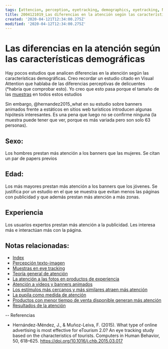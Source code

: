 ```yaml
---
tags: [attencion, perception, eyetracking, demographics, eyetracking, Notebooks/attention, Notebooks/perception]
title: 2004121019_Las diferencias en la atención según las características demográficas
created: '2020-04-121T12:34:00.275Z'
modified: '2020-04-12T12:34:00.275Z'
---
```


# Las diferencias en la atención según las características demográficas

Hay pocos estudios que analicen diferencias en la atención según las características demográficas. Creo recordar un estudio citado en Visual Attention que hablaba de las diferencias perceptivas de delicuentes (*habría que comprobar esto). Yo creo que esto pasa porque el tamaño de las [muestras](2003230740_muestras_eyetracking.md) en todos estos estudios 

Sin embargo, @hernandez2015_what en su estudio sobre banners animados frente a estáticos en sitios web turísticos introducen algunas hipótesis interesantes. Es una pena que luego no se confirme ninguna (la muestra puede tener que ver, porque es más variada pero son solo 63 personas).

## Sexo:

Los hombres prestan más atención a los banners que las mujeres. Se citan un par de papers previos

## Edad:

Los más mayores prestan más atención a los banners que los jóvenes. Se justifica por un estudio en el que se muestra que evitan menos las páginas con publicidad y que además prestan más atención a más zonas.

## Experiencia

Los usuarios expertos prestan más atención a la publicidad. Les interesa más e interactúan más con la página.

## Notas relacionadas:

- [Index](_2003101705_index.md)
- [Percepción texto-imagen](2003161247_percepcion_textoimagen.md)
- [Muestras en eye tracking](2003230740_muestras_eyetracking.md)
- [Teoría general de atención](2003161131_unificacion_percepcion_ecologia_construccion.md)
- [La atención a las fotos en productos de experiencia](2003210809_atencionfotos_productosexperiencia.md)
- [Atención a videos y banners animados](2004031202_atencion_videos_velocidad_reproduccion.md)
- [Los estímulos más cercanos y más similares atraen más atención](2003260716_estimulosproximosysimilares_atencion.md)
- [La pupila como medida de atención](003230803_pupilacomomedidadeatencion.md)
- [Productos con menor tiempo de venta disponible generan más atención](2003291731_escasezdetiempoaumentaatencion.md)
- [Resultados de la atención](2003281707_mayor_atencion_no_necesariamente_mayor_recuerdo.md)

--
Referencias

- Hernández-Méndez, J., & Muñoz-Leiva, F. (2015). What type of online advertising is most effective for eTourism 2.0? An eye tracking study based on the characteristics of tourists. Computers in Human Behavior, 50, 618–625. https://doi.org/10.1016/j.chb.2015.03.017